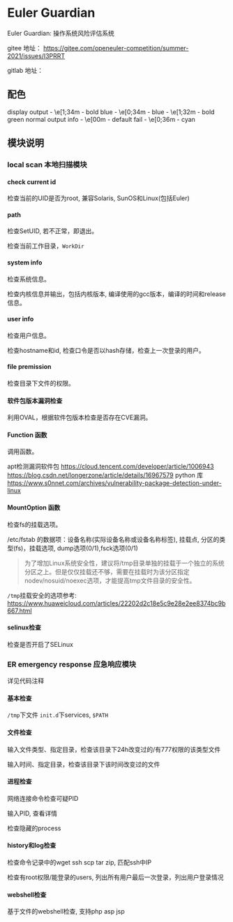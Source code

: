 # Euler Guardian

Euler Guardian: 操作系统风险评估系统

gitee 地址：
https://gitee.com/openeuler-competition/summer-2021/issues/I3PRRT

gitlab 地址：

## 配色

display output - \e[1;34m - bold blue
		- \e[0;34m - blue
		- \e[1;32m - bold green
normal output info - \e[00m - default
fail - \e[0;36m - cyan

## 模块说明

### local scan 本地扫描模块

#### check current id

检查当前的UID是否为root, 兼容Solaris, SunOS和Linux(包括Euler)

#### path

检查SetUID, 若不正常，即退出。

检查当前工作目录，`WorkDir`

#### system info

检查系统信息。

检查内核信息并输出，包括内核版本, 编译使用的gcc版本，编译的时间和release信息。

#### user info

检查用户信息。

检查hostname和id, 检查口令是否以hash存储，检查上一次登录的用户。

#### file premission

检查目录下文件的权限。

#### 软件包版本漏洞检查

利用OVAL，根据软件包版本检查是否存在CVE漏洞。

#### Function 函数

调用函数。

apt检测漏洞软件包
https://cloud.tencent.com/developer/article/1006943
https://blog.csdn.net/longerzone/article/details/16967579
python 库
https://www.s0nnet.com/archives/vulnerability-package-detection-under-linux
#### MountOption 函数

检查fs的挂载选项。

/etc/fstab 的数据项：设备名称(实际设备名称或设备名称标签), 挂载点, 分区的类型(fs)，挂载选项, dump选项(0/1),fsck选项(0/1)

> 为了增加Linux系统安全性，建议将/tmp目录单独的挂载于一个独立的系统分区之上。但是仅仅挂载还不够，需要在挂载时为该分区指定nodev/nosuid/noexec选项，才能提高tmp文件目录的安全性。

`/tmp`挂载安全的选项参考: https://www.huaweicloud.com/articles/22202d2c18e5c9e28e2ee8374bc9b667.html

#### selinux检查

检查是否开启了SELinux

### ER emergency response 应急响应模块

详见代码注释

#### 基本检查

`/tmp`下文件 `init.d`下services, `$PATH`

#### 文件检查

输入文件类型、指定目录，检查该目录下24h改变过的/有777权限的该类型文件

输入时间、指定目录，检查该目录下该时间改变过的文件

#### 进程检查

网络连接命令检查可疑PID

输入PID, 查看详情

检查隐藏的process

#### history和log检查

检查命令记录中的wget ssh scp tar zip, 匹配ssh中IP

检查有root权限/能登录的users, 列出所有用户最后一次登录，列出用户登录情况

#### webshell检查

基于文件的webshell检查, 支持php asp jsp
